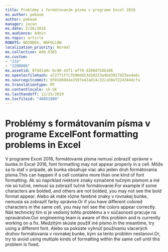 ```yaml
---
title: Problémy s formátovaním písma v programe Excel 2016
ms.author: pebaum
author: pebaum
manager: jecon
ms.date: 2/26/2018
ms.audience: Admin
ms.topic: article
ROBOTS: NOINDEX, NOFOLLOW
localization_priority: Normal
ms.collection: Adm_O365
ms.custom:
- "232"
- "2200006"
ms.assetid: 8fdd1a0c-6c90-43f1-af70-d200d758b3d6
ms.openlocfilehash: a727f1ffc7b90db53d10223a4bd3017d25eeda6c
ms.sourcegitcommit: 0f0186044a3597e42ad14c32ca58e7224344dcfa
ms.translationtype: MT
ms.contentlocale: sk-SK
ms.lasthandoff: 12/15/2019
ms.locfileid: "40051980"
---
```

# <a name="font-formatting-problems-in-excel"></a><span data-ttu-id="4d7b9-102">Problémy s formátovaním písma v programe Excel</span><span class="sxs-lookup"><span data-stu-id="4d7b9-102">Font formatting problems in Excel</span></span>

<span data-ttu-id="4d7b9-103">V programe Excel 2016, formátovanie písma nemusí zobraziť správne v bunke.</span><span class="sxs-lookup"><span data-stu-id="4d7b9-103">In Excel 2016, font formatting may not appear properly in a cell.</span></span> <span data-ttu-id="4d7b9-104">Môže sa to stať v prípade, ak bunka obsahuje viac ako jeden druh formátovania písma.</span><span class="sxs-lookup"><span data-stu-id="4d7b9-104">This can happen if a cell contains more than one kind of font formatting.</span></span> <span data-ttu-id="4d7b9-105">Ak sú napríklad niektoré znaky označené tučným písmom a iné nie sú tučné, nemusí sa zobraziť tučné formátovanie.</span><span class="sxs-lookup"><span data-stu-id="4d7b9-105">For example if some characters are bolded, and others are not bolded, you may not see the bold format appear.</span></span> <span data-ttu-id="4d7b9-106">Alebo ak máte rôzne farebné znaky v rovnakej bunke, nemusia sa zobraziť farby správne.</span><span class="sxs-lookup"><span data-stu-id="4d7b9-106">Or if you have different colored characters in the same cell, you may not see the colors appear correctly.</span></span> <span data-ttu-id="4d7b9-107">Náš technický tím si je vedomý tohto problému a v súčasnosti pracuje na opravárstve.</span><span class="sxs-lookup"><span data-stu-id="4d7b9-107">Our engineering team is aware of this problem and is currently working on a fix.</span></span> <span data-ttu-id="4d7b9-108">Medzitým skúste použiť iné písmo.</span><span class="sxs-lookup"><span data-stu-id="4d7b9-108">In the meantime, try using a different font.</span></span> <span data-ttu-id="4d7b9-109">Alebo sa pokúste vyhnúť používaniu viacerých druhov formátovania v rovnakej bunke, kým sa tento problém nestanoví.</span><span class="sxs-lookup"><span data-stu-id="4d7b9-109">Or, try to avoid using multiple kinds of formatting within the same cell until this problem is fixed.</span></span>
  